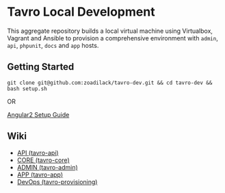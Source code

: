 # Tavro Local Development

This aggregate repository builds a local virtual machine using Virtualbox, Vagrant and Ansible to provision a comprehensive environment with `admin`, `api`, `phpunit`, `docs` and `app` hosts.

## Getting Started

    git clone git@github.com:zoadilack/tavro-dev.git && cd tavro-dev && bash setup.sh
    
OR

[Angular2 Setup Guide](SETUP.md)
    
## Wiki

* [API (tavro-api)](https://github.com/Zoadilack/tavro-api/wiki)
* [CORE (tavro-core)](https://github.com/Zoadilack/tavro-core/wiki)
* [ADMIN (tavro-admin)](https://github.com/Zoadilack/tavro-admin/wiki)
* [APP (tavro-app)](https://github.com/Zoadilack/tavro-app/wiki)
* [DevOps (tavro-provisioning)](https://github.com/Zoadilack/tavro-provisioning/wiki)